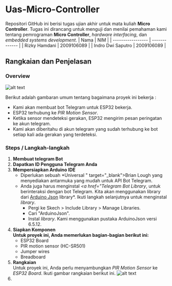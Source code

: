 # Uas-Micro-Controller
Repositori GitHub ini berisi tugas ujian akhir untuk mata kuliah **Micro Controller**. Tugas ini dirancang untuk menguji dan menilai pemahaman kami tentang pemrograman **Micro Controller**,  *hardware interfacing*, dan *embedded systems development*.
| Nama              |  NIM          |
| ----------------- | ------------- |
| Rizky Hamdani     | 2009106089    |
| Indro Dwi Saputro | 2009106089    |

## Rangkaian dan Penjelasan

### Overview
![alt text](https://i0.wp.com/randomnerdtutorials.com/wp-content/uploads/2020/07/ESP32-PIR-Motion-Sensor-Send-Message-Notificatio-Telegram.png?w=890&quality=100&strip=all&ssl=1)

Berikut adalah gambaran umum tentang bagaimana proyek ini bekerja : 
- Kami akan membuat bot Telegram untuk ESP32 bekerja.
- ESP32 terhubung ke *PIR Motion Sensor*.
- Ketika sensor mendeteksi gerakan, ESP32 mengirim pesan peringatan ke akun telegram.
- Kami akan diberitahu di akun telegram yang sudah terhubung ke bot setiap kali ada gerakan yang terdeteksi.

### Steps / Langkah-langkah
1. **Membuat telegram Bot**
2. **Dapatkan ID Pengguna Telegram Anda**
3. **Mempersiapkan Arduino IDE**
   - Diperlukan sebuah *Universal " target="_blank">Brian Lough</a> yang menyediakan antarmuka yang mudah untuk API Bot Telegram.
   - Anda juga harus menginstal *<a href="Telegram Bot Library*, untuk berinteraksi dengan bot Telegram. Kita akan menggunakan library dari <a href="https://github.com/witnessmenow/Universal-Arduino-Telegram-Bothttps://github.com/bblanchon/ArduinoJson" target="_blank">Arduino Json</a> library*. Ikuti langkah selanjutnya untuk menginstal *library*.
      - Pergi ke Skech > Include Library > Manage Libraries.
      - Cari "ArduinoJson".
      - Instal *library*.
Kami menggunakan pustaka ArduinoJson versi 6.5.12.
4. **Siapkan Komponen <br> Untuk proyek ini, Anda memerlukan bagian-bagian berikut ini:**
   - ESP32 Board
   - PIR motion sensor (HC-SR501)
   - Jumper wires
   - Breadboard
5. **Rangkaian** <br>
   Untuk proyek ini, Anda perlu menyambungkan *PIR Motion Sensor* ke *ESP32 Board*. Ikuti gambar rangkaian berikut ini.
![alt text](https://i0.wp.com/randomnerdtutorials.com/wp-content/uploads/2020/07/ESP32-PIR-Motion-Sensor-Wiring-Diagram.png?resize=1024%2C649&quality=100&strip=all&ssl=1)
7.  
